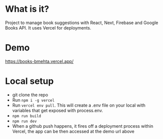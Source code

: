 # What is it?
Project to manage book suggestions with React, Next, Firebase and Google Books API. It uses Vercel for deployments.

# Demo
https://books-bmehta.vercel.app/

# Local setup
- git clone the repo
- Run `npm i -g vercel`
- Run `vercel env pull`. This will create a .env file on your local with variables that get exposed with process.env.
- `npm run build`
- `npm run dev`
- When a github push happens, it fires off a deployment process within Vercel, the app can be then accessed at the demo url above

